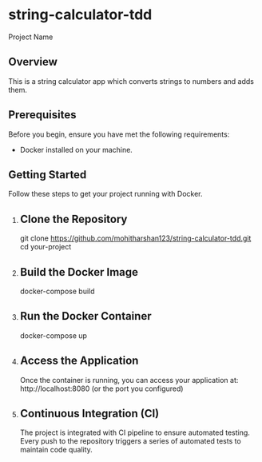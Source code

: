 # string-calculator-tdd

Project Name

Overview
---------
This is a string calculator app which converts strings to numbers and adds them.

Prerequisites
--------------
Before you begin, ensure you have met the following requirements:
- Docker installed on your machine.

Getting Started
---------------
Follow these steps to get your project running with Docker.

1. Clone the Repository
   ----------------------
   git clone https://github.com/mohitharshan123/string-calculator-tdd.git
   cd your-project

2. Build the Docker Image
   ------------------------
   docker-compose build
   
4. Run the Docker Container
   ---------------------------
   docker-compose up

5. Access the Application
   ------------------------
   Once the container is running, you can access your application at:
   http://localhost:8080 (or the port you configured)

6. Continuous Integration (CI)
   -------------------------------------------------------
   The project is integrated with CI pipeline to ensure automated testing. Every push to the repository triggers a series of automated tests to maintain 
   code quality.

